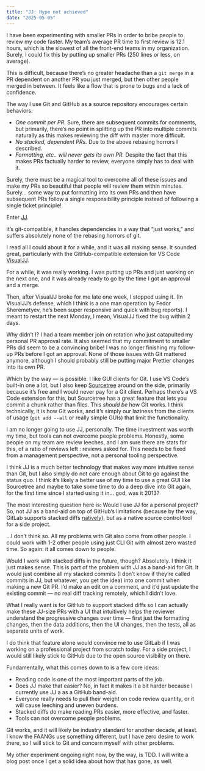 ```yaml
---
title: "JJ: Hype not achieved"
date: "2025-05-05"
---
```


I have been experimenting with smaller PRs in order to bribe people to review my code faster. My team’s average PR time to first review is 12.1 hours, which is the slowest of all the front-end teams in my organization. Surely, I could fix this by putting up smaller PRs (250 lines or less, on average).

This is difficult, because there’s no greater headache than a `git merge` in a PR dependent on another PR you just merged, but then other people merged in between. It feels like a flow that is prone to bugs and a lack of confidence.

The way I use Git and GitHub as a source repository encourages certain behaviors:

- *One commit per PR.* Sure, there are subsequent commits for comments, but primarily, there’s no point in splitting up the PR into multiple commits naturally as this makes reviewing the diff with master more difficult.
- *No stacked, dependent PRs.* Due to the above rebasing horrors I described.
- *Formatting, etc.. will never gets its own PR.* Despite the fact that this makes PRs factually harder to review, everyone simply has to deal with it.

Surely, there must be a magical tool to overcome all of these issues and make my PRs so beautiful that people will review them within minutes. Surely… some way to put formatting into its own PRs and then have subsequent PRs follow a single responsibility principle instead of following a single ticket principle!

Enter [JJ](https://github.com/jj-vcs/jj).

It’s git-compatible, it handles dependencies in a way that “just works,” and suffers absolutely none of the rebasing horrors of git.

I read all I could about it for a while, and it was all making sense. It sounded great, particularly with the GitHub-compatible extension for VS Code [VisualJJ](https://www.visualjj.com/).

For a while, it was really working. I was putting up PRs and just working on the next one, and it was already ready to go by the time I got an approval and a merge.

Then, after VisualJJ broke for me late one week, I stopped using it. (In VisualJJ’s defense, which I think is a one man operation by Fedor Sheremetyev, he’s been super responsive and quick with bug reports). I meant to restart the next Monday, I mean, VisualJJ fixed the bug within 2 days.

Why didn’t I? I had a team member join on rotation who just catapulted my personal PR approval rate. It also seemed that my commitment to smaller PRs did seem to be a convincing bribe! I was no longer finishing my follow-up PRs before I got an approval. None of those issues with Git mattered anymore, although I should probably still be putting major Prettier changes into its own PR.

Which by the way — is possible. I like GUI clients for Git. I use VS Code’s built-in one a lot, but I also keep [Sourcetree](https://www.sourcetreeapp.com/) around on the side, primarily because it’s free and I would never pay for a Git client. Perhaps there’s a VS Code extension for this, but Sourcetree has a great feature that lets you commit a chunk rather than files. This _should be_ how Git works. I think technically, it is how Git works, and it’s simply our laziness from the clients of usage (`git add --all` or really simple GUIs) that limit the functionality.

I am no longer going to use JJ, personally. The time investment was worth my time, but tools can not overcome people problems. Honestly, some people on my team are review leeches, and I am sure there are stats for this, of a ratio of reviews left : reviews asked for. This needs to be fixed from a management perspective, not a personal tooling perspective.

I think JJ is a much better technology that makes way more intuitive sense than Git, but I also simply do not care enough about Git to go against the status quo. I think it’s likely a better use of my time to use a great GUI like Sourcetree and maybe to take some time to do a deep dive into Git again, for the first time since I started using it in… god, was it 2013?

The most interesting question here is: Would I use JJ for a personal project? So, not JJ as a band-aid on top of GitHub’s limitations (because by the way, GitLab supports stacked diffs [natively](https://docs.gitlab.com/user/project/merge_requests/stacked_diffs/)), but as a native source control tool for a side project.

…I don’t think so. All my problems with Git also come from other people. I could work with 1-2 other people using just CLI Git with almost zero wasted time. So again: it all comes down to people.

Would I work with stacked diffs in the future, though? Absolutely. I think it just makes sense. This is part of the problem with JJ as a band-aid for Git. It would just combine all my stacked commits (I don’t know if they’re called commits in JJ, but whatever, you get the idea) into one commit when making a new Git PR. I’d make an edit on a comment, and it’d just update the existing commit — no real diff tracking remotely, which I didn’t love.

What I really want is for GitHub to support stacked diffs so I can actually make these JJ-size PRs with a UI that intuitively helps the reviewer understand the progressive changes over time — first just the formatting changes, then the data additions, then the UI changes, then the tests, all as separate units of work.

I do think that feature alone would convince me to use GitLab if I was working on a professional project from scratch today. For a side project, I would still likely stick to GitHub due to the open source visibility on there.

Fundamentally, what this comes down to is a few core ideas:

- Reading code is one of the most important parts of the job.
- Does JJ make that easier? No, in fact it makes it a bit harder because I currently use JJ a as a GitHub band-aid.
- Everyone really needs to pull their weight on code review quantity, or it will cause leeching and uneven burdens.
- Stacked diffs do make reading PRs easier, more effective, and faster.
- Tools can not overcome people problems.

Git works, and it will likely be industry standard for another decade, at least. I know the FAANGs use something different, but I have zero desire to work there, so I will stick to Git and concern myself with other problems.

My other experiment ongoing right now, by the way, is TDD. I will write a blog post once I get a solid idea about how that has gone, as well.
